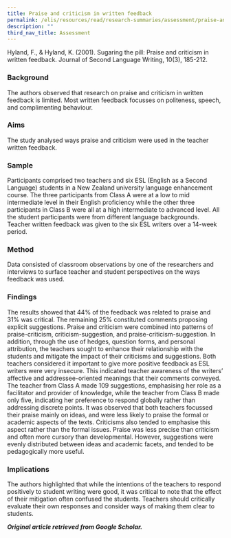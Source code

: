 ```yaml
---
title: Praise and criticism in written feedback
permalink: /elis/resources/read/research-summaries/assessment/praise-and-criticism-in-written-feedback/
description: ""
third_nav_title: Assessment
---
```

Hyland, F., & Hyland, K. (2001). Sugaring the pill: Praise and criticism in written feedback. Journal of Second Language Writing, 10(3), 185-212.

### Background

The authors observed that research on praise and criticism in written feedback is limited. Most written feedback focusses on politeness, speech, and complimenting behaviour.

### Aims

The study analysed ways praise and criticism were used in the teacher written feedback.

### Sample

Participants comprised two teachers and six ESL (English as a Second Language) students in a New Zealand university language enhancement course. The three participants from Class A were at a low to mid intermediate level in their English proficiency while the other three participants in Class B were all at a high intermediate to advanced level. All the student participants were from different language backgrounds. Teacher written feedback was given to the six ESL writers over a 14-week period.

### Method

Data consisted of classroom observations by one of the researchers and interviews to surface teacher and student perspectives on the ways feedback was used.

### Findings

The results showed that 44% of the feedback was related to praise and 31% was critical. The remaining 25% constituted comments proposing explicit suggestions. Praise and criticism were combined into patterns of praise-criticism, criticism-suggestion, and praise-criticism-suggestion. In addition, through the use of hedges, question forms, and personal attribution, the teachers sought to enhance their relationship with the students and mitigate the impact of their criticisms and suggestions. Both teachers considered it important to give more positive feedback as ESL writers were very insecure. This indicated teacher awareness of the writers’ affective and addressee-oriented meanings that their comments conveyed. The teacher from Class A made 109 suggestions, emphasising her role as a facilitator and provider of knowledge, while the teacher from Class B made only five, indicating her preference to respond globally rather than addressing discrete points. It was observed that both teachers focussed their praise mainly on ideas, and were less likely to praise the formal or academic aspects of the texts. Criticisms also tended to emphasise this aspect rather than the formal issues. Praise was less precise than criticism and often more cursory than developmental. However, suggestions were evenly distributed between ideas and academic facets, and tended to be pedagogically more useful.

### Implications

The authors highlighted that while the intentions of the teachers to respond positively to student writing were good, it was critical to note that the effect of their mitigation often confused the students. Teachers should critically evaluate their own responses and consider ways of making them clear to students.


_**Original article retrieved from Google Scholar.**_  

